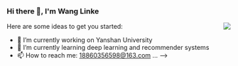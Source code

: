 ### Hi there 👋, I'm Wang Linke

<img align="right" src="https://github-readme-stats.vercel.app/api?username=wanglinke521&show_icons=true&icon_color=CE1D2D&text_color=718096&bg_color=ffffff&hide_title=true" />

Here are some ideas to get you started:

- 🔭 I’m currently working on Yanshan University
- 🌱 I’m currently learning deep learning and recommender systems
- 📫 How to reach me: 18860356598@163.com
 ...
-->

